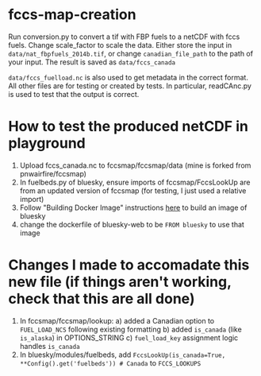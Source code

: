 # fccs-map-creation


Run conversion.py to convert a tif with FBP fuels to a netCDF with fccs fuels. Change scale_factor to scale the data. Either store the input in `data/nat_fbpfuels_2014b.tif`, or change `canadian_file_path` to the path of your input. The result is saved as `data/fccs_canada`

`data/fccs_fuelload.nc` is also used to get metadata in the correct format. All other files are for testing or created by tests. In particular, readCAnc.py is used to test that the output is correct. 


# How to test the produced netCDF in playground
1. Upload fccs_canada.nc to fccsmap/fccsmap/data (mine is forked from pnwairfire/fccsmap)
2. In fuelbeds.py of bluesky, ensure imports of fccsmap/FccsLookUp are from an updated version of fccsmap (for testing, I just used a relative import)
3. Follow "Building Docker Image" instructions [here](https://gl.tawhiri.eos.ubc.ca/bluesky/bluesky/-/blob/master/docs/installation.md) to build an image of bluesky
4. change the dockerfile of bluesky-web to be `FROM bluesky` to use that image

# Changes I made to accomadate this new file (if things aren't working, check that this are all done)
1. In fccsmap/fccsmap/lookup:
    a) added a Canadian option to `FUEL_LOAD_NCS` following existing formatting
    b) added `is_canada` (like `is_alaska`) in OPTIONS_STRING
    c) `fuel_load_key` assignment logic handles `is_canada`
2. In bluesky/modules/fuelbeds, add `FccsLookUp(is_canada=True, **Config().get('fuelbeds')) # Canada` to `FCCS_LOOKUPS`
